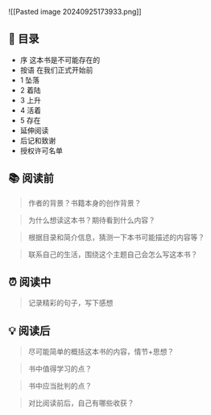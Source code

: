 ![[Pasted image 20240925173933.png]]
## 📑 目录
* 序 这本书是不可能存在的  
* 按语 在我们正式开始前  
* 1 坠落  
* 2 着陆  
* 3 上升  
* 4 活着  
* 5 存在  
* 延伸阅读  
* 后记和致谢  
* 授权许可名单
## 📚 阅读前
> 作者的背景？书籍本身的创作背景？

> 为什么想读这本书？期待看到什么内容？

> 根据目录和简介信息，猜测一下本书可能描述的内容等？

> 联系自己的生活，围绕这个主题自己会怎么写这本书？
## ⏰ 阅读中
> 记录精彩的句子，写下感想
##  💡 阅读后
> 尽可能简单的概括这本书的内容，情节+思想？

> 书中值得学习的点？

> 书中应当批判的点？

> 对比阅读前后，自己有哪些收获？ 

